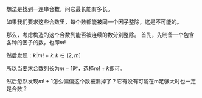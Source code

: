 想法是找到一连串合数，问它最长能有多长。

如果我们要求这些合数里，每个数都能被同一个因子整除，这是不可能的。

那么，考虑构造的这个合数列能否被连续的数分别整除。
首先，先制备一个包含各种的因子的数，也即$m!$

然后发现：$k|m!+k,k\in[2,m]$

所以当要求合数列长为$m-1$时，选择$m!+k$即可。

然后忽然发现$m!+1$怎么偏偏这个数被漏掉了？它有没有可能在m足够大时也一定是合数？

